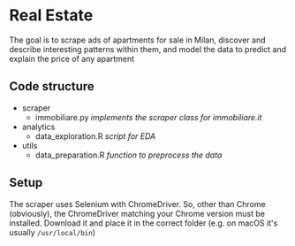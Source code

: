 # Real Estate

The goal is to scrape ads of apartments for sale in Milan, discover and 
describe interesting patterns within them, and model the data to predict
and explain the price of any apartment

## Code structure

* scraper
  * immobiliare.py _implements the scraper class for immobiliare.it_
* analytics
  * data_exploration.R _script for EDA_
* utils
  * data_preparation.R _function to preprocess the data_

## Setup

The scraper uses Selenium with ChromeDriver. 
So, other than Chrome (obviously), the ChromeDriver matching
your Chrome version must be installed.
Download it and place it in the correct folder 
(e.g. on macOS it's usually `/usr/local/bin`)
